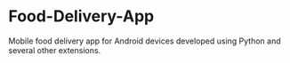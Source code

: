 # Food-Delivery-App
Mobile food delivery app for Android devices developed using Python and several other extensions.
